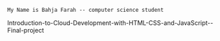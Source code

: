     My Name is Bahja Farah -- computer science student
  Introduction-to-Cloud-Development-with-HTML-CSS-and-JavaScript--Final-project
